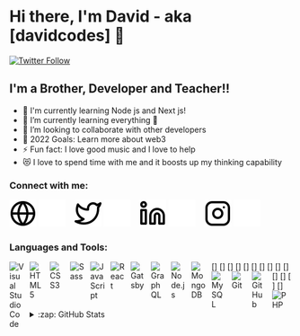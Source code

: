 # Hi there, I'm David - aka [davidcodes] 👋 


[![Twitter Follow](https://img.shields.io/twitter/follow/davi_codes?color=1DA1F2&logo=twitter&style=for-the-badge)](https://twitter.com/intent/follow?original_referer=https%3A%2F%2Fgithub.com%2Fdavi_codes&screen_name=davi_codes)



## I'm a Brother, Developer and Teacher!!

- 🔭 I'm currently learning Node js and Next js!
- 🌱 I’m currently learning everything 🤣
- 👯 I’m looking to collaborate with other developers
- 🥅 2022 Goals: Learn more about web3
- ⚡ Fun fact: I love good music and I love to help
- 😻 I love to spend time with me and it boosts up my thinking capability

### Connect with me:

[![website](./img/globe-light.svg)](https://davidcodes.io#gh-light-mode-only)
[![website](./img/globe-dark.svg)](https://davidcodes.io#gh-dark-mode-only)
&nbsp;&nbsp;
[![website](./img/twitter-light.svg)](https://twitter.com/davi_codes#gh-light-mode-only)
[![website](./img/twitter-dark.svg)](https://twitter.com/davi_codes#gh-dark-mode-only)
&nbsp;&nbsp;
[![website](./img/linkedin-light.svg)](https://www.linkedin.com/in/david-codes-b4ab85223/#gh-light-mode-only)
[![website](./img/linkedin-dark.svg)](https://www.linkedin.com/in/david-codes-b4ab85223/#gh-dark-mode-only)
&nbsp;&nbsp;
[![website](./img/instagram-light.svg)](https://instagram.com/_davidblaq#gh-light-mode-only)
[![website](./img/instagram-dark.svg)](https://instagram.com/_davidblaq#gh-dark-mode-only)

### Languages and Tools:

[<img align="left" alt="Visual Studio Code" width="26px" src="https://cdn.jsdelivr.net/gh/devicons/devicon/icons/vscode/vscode-original.svg" style="padding-right:10px;" />]
[<img align="left" alt="HTML5" width="26px" src="https://cdn.jsdelivr.net/gh/devicons/devicon/icons/html5/html5-original.svg" style="padding-right:10px;" />]
[<img align="left" alt="CSS3" width="26px" src="https://cdn.jsdelivr.net/gh/devicons/devicon/icons/css3/css3-original.svg" style="padding-right:10px;" />]
[<img align="left" alt="Sass" width="26px" src="https://cdn.jsdelivr.net/gh/devicons/devicon/icons/sass/sass-original.svg" style="padding-right:10px;" />]
[<img align="left" alt="JavaScript" width="26px" src="https://cdn.jsdelivr.net/gh/devicons/devicon/icons/javascript/javascript-original.svg" style="padding-right:10px;" />]
[<img align="left" alt="React" width="26px" src="https://cdn.jsdelivr.net/gh/devicons/devicon/icons/react/react-original.svg" style="padding-right:10px;" />]
[<img align="left" alt="Gatsby" width="26px" src="https://cdn.jsdelivr.net/gh/devicons/devicon/icons/gatsby/gatsby-original.svg" style="padding-right:10px;" />]
[<img align="left" alt="GraphQL" width="26px" src="https://cdn.jsdelivr.net/gh/devicons/devicon/icons/graphql/graphql-plain.svg" style="padding-right:10px;" />]
[<img align="left" alt="Node.js" width="26px" src="https://cdn.jsdelivr.net/gh/devicons/devicon/icons/nodejs/nodejs-original.svg" style="padding-right:10px;" />]
[<img align="left" alt="MongoDB" width="26px" src="https://cdn.jsdelivr.net/gh/devicons/devicon/icons/mongodb/mongodb-original.svg" style="padding-right:10px;" />]
[<img align="left" alt="MySQL" width="26px" src="https://cdn.jsdelivr.net/gh/devicons/devicon/icons/mysql/mysql-original.svg" style="padding-right:10px;" />]
[<img align="left" alt="Git" width="26px" src="https://cdn.jsdelivr.net/gh/devicons/devicon/icons/git/git-original.svg" style="padding-right:10px;" />]
[<img align="left" alt="GitHub" width="26px" src="https://user-images.githubusercontent.com/3369400/139447912-e0f43f33-6d9f-45f8-be46-2df5bbc91289.png" style="padding-right:10px;" />]
[<img align="left" alt="PHP" width="26px" src="https://cdn.jsdelivr.net/gh/devicons/devicon/icons/php/php-original.svg" style="padding-right:10px;" />]
<details>
  <summary>:zap: GitHub Stats</summary>

  <img align="left" alt="davidcodes GitHub Stats" src="https://github-readme-stats.vercel.app/api?username=daveblaq&show_icons=true&hide_border=false&title_color=ff652f&icon_color=FFE400&bg_color=09131B&text_color=ffffff&border_color=0c1a25" />

</details>

[website]: https://davidcodes.io
[twitter]: https://twitter.com/davi_codes
[instagram]: https://instagram.com/_davidblaq
[linkedin]: https://www.linkedin.com/in/david-codes-b4ab85223/
